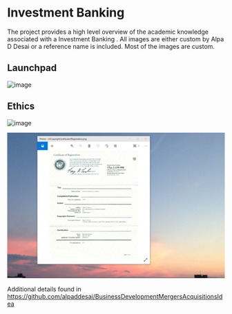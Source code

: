 # Investment Banking 

The project provides a high level overview of the academic knowledge associated with a Investment Banking . 
All images are either custom by Alpa D Desai or a reference name is included. Most of the images are custom.

## Launchpad
![image](image_Launchpad.png)

## Ethics
![image](Ethics.jpg)

![image](USCopyrightCertificate.png)

Additional details found in https://github.com/alpaddesai/BusinessDevelopmentMergersAcquisitionsIdea
